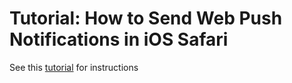 # Tutorial: How to Send Web Push Notifications in iOS Safari

See this [tutorial](https://devtails.xyz/@adam/how-to-setup-web-push-notifications-in-ios-safari) for instructions


